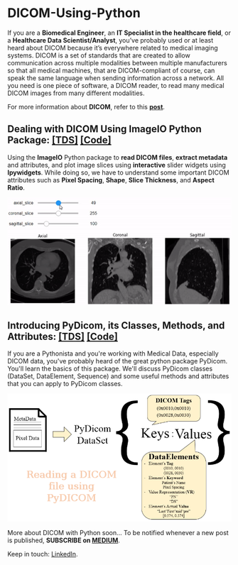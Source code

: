 # DICOM-Using-Python

If you are a **Biomedical Engineer**, an **IT Specialist in the healthcare field**, or a **Healthcare Data Scientist/Analyst**, you’ve probably used or at least heard about DICOM because it’s everywhere related to medical imaging systems. DICOM is a set of standards that are created to allow communication across multiple modalities between multiple manufacturers so that all medical machines, that are DICOM-compliant of course, can speak the same language when sending information across a network. All you need is one piece of software, a DICOM reader, to read many medical DICOM images from many different modalities.

For more information about **DICOM**, refer to this **[post](https://medium.com/@omar.ok1998/what-is-dicom-a28c5fe24c9d)**.

## Dealing with DICOM Using ImageIO Python Package: [[TDS]](https://towardsdatascience.com/dealing-with-dicom-using-imageio-python-package-117f1212ab82)  [[Code]](https://github.com/OmarAlkousa/DICOM-Using-Python/blob/main/Dealing_with_DICOM_using_%20ImageIO/Dealing_with_DICOM_using_%20ImageIO.ipynb)
Using the **ImageIO** Python package to **read DICOM files**, **extract metadata** and attributes, and plot image slices using **interactive** slider widgets using **Ipywidgets**. While doing so, we have to understand some important DICOM attributes such as **Pixel Spacing**, **Shape**, **Slice Thickness**, and **Aspect Ratio**.



<p align="center">
  <img src="https://github.com/OmarAlkousa/DICOM-Using-Python/blob/main/Dealing_with_DICOM_using_%20ImageIO/Demo/Axial_Coronal_Sagittal_CT_DEMO.gif", width="600">
</p>

## Introducing PyDicom, its Classes, Methods, and Attributes: [[TDS]](https://medium.com/towards-data-science/introducing-pydicom-its-classes-methods-and-attributes-518c1d71162) [[Code]](https://github.com/OmarAlkousa/DICOM-Using-Python/blob/main/DICOM_Using_PyDicom/Introducing_PyDicom%2C_its_Classes%2C_Methods%2C_and_Attributes.ipynb)
If you are a Pythonista and you're working with Medical Data, especially DICOM data, you've probably heard of the great python package PyDicom. You'll learn the basics of this package. We'll discuss PyDicom classes (DataSet, DataElement, Sequence) and some useful methods and attributes that you can apply to PyDicom classes.

<p align="center">
  <img src="https://github.com/OmarAlkousa/DICOM-Using-Python/blob/main/DICOM_Using_PyDicom/Reading_DICOM_File_Using_dcm_read.png", width="600">
</p>


More about DICOM with Python soon... To be notified whenever a new post is published, **SUBSCRIBE  on [MEDIUM](https://medium.com/@omar.ok1998/subscribe)**.

Keep in touch: [LinkedIn](https://www.linkedin.com/in/omar-alkousa).


